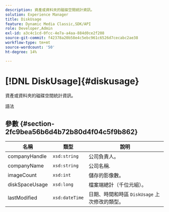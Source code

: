 ```yaml
---
description: 資產或資料夾的磁碟空間統計資訊。
solution: Experience Manager
title: DiskUsage
feature: Dynamic Media Classic,SDK/API
role: Developer,Admin
exl-id: a3c4c1cd-0fcc-4e7a-a4aa-884d0ce2f208
source-git-commit: f42378a20b58e4c5ebc961c6526d7cecabc2ae38
workflow-type: tm+mt
source-wordcount: '50'
ht-degree: 14%

---
```


# [!DNL DiskUsage]{#diskusage}

資產或資料夾的磁碟空間統計資訊。

語法

## 參數 {#section-2fc9bea56b6d4b72b80d4f04c5f9b862}

| 名稱 | 類型 | 說明 |
|---|---|---|
| companyHandle | `xsd:string` | 公司負責人。 |
| companyName | `xsd:string` | 公司名稱. |
| imageCount | `xsd:int` | 儲存的影像數。 |
| diskSpaceUsage | `xsd:long` | 檔案端總計（千位元組）。 |
| lastModified | `xsd:dateTime` | 日期、時間和時區 `DiskUsage` 上次修改的類型。 |
